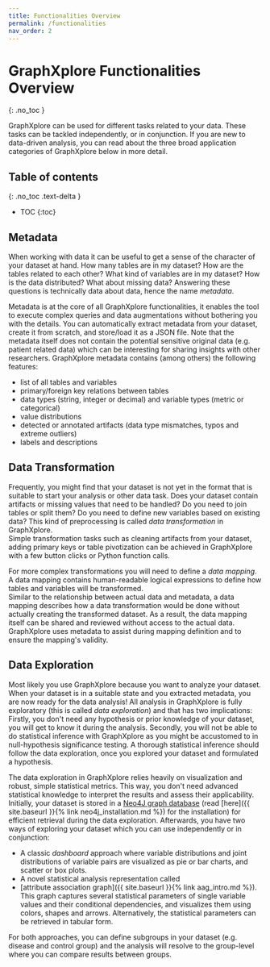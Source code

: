 ```yaml
---
title: Functionalities Overview
permalink: /functionalities
nav_order: 2
---
```


# GraphXplore Functionalities Overview
{: .no_toc }

GraphXplore can be used for different tasks related to your data. These tasks can be tackled independently, or in 
conjunction. If you are new to data-driven analysis, you can read about the three broad application categories of 
GraphXplore below in more detail.

## Table of contents
{: .no_toc .text-delta } 
- TOC
{:toc}

## Metadata

When working with data it can be useful to get a sense of the character of your dataset at hand. How many 
tables are in my dataset? How are the tables related to each other? What kind of variables are in my dataset? 
How is the data distributed? What about missing data? Answering these questions is technically data about data, 
hence the name *metadata*.

Metadata is at the core of all GraphXplore functionalities, it enables the tool to execute complex queries and 
data augmentations without bothering you with the details. You can automatically extract metadata from your 
dataset, create it from scratch, and store/load it as a JSON file. Note that the metadata itself does not 
contain the potential sensitive original data (e.g. patient related data) which can be interesting for sharing 
insights with other researchers. GraphXplore metadata contains (among others) the following features:

  - list of all tables and variables
  - primary/foreign key relations between tables
  - data types (string, integer or decimal) and variable types (metric or categorical)
  - value distributions
  - detected or annotated artifacts (data type mismatches, typos and extreme outliers)
  - labels and descriptions

## Data Transformation

Frequently, you might find that your dataset is not yet in the format that is suitable to start your 
analysis or other data task. Does your dataset contain artifacts or missing values that need to be handled? Do 
you need to join tables or split them? Do you need to define new variables based on existing data? This kind of 
preprocessing is called *data transformation* in GraphXplore.  
Simple transformation tasks such as cleaning artifacts from your dataset, adding primary keys or table pivotization can 
be achieved in GraphXplore with a few button clicks or Python function calls.

For more complex transformations you will need to define a *data mapping*.
A data mapping contains human-readable logical expressions to define how tables and variables will be transformed.  
Similar to the relationship between actual data and metadata, a data mapping describes how a data 
transformation would be done without actually creating the transformed dataset. As a result, the data mapping 
itself can be shared and reviewed without access to the actual data. GraphXplore uses metadata to assist during 
mapping definition and to ensure the mapping's validity.

## Data Exploration

Most likely you use GraphXplore because you want to analyze your dataset. When your dataset is in a suitable 
state and you extracted metadata, you are now ready for the data analysis! All analysis in GraphXplore is fully 
exploratory (this is called *data exploration*) and that has two implications: Firstly, you don't need any 
hypothesis or prior knowledge of your dataset, you will get to know it during the analysis. Secondly, you will 
not be able to do statistical inference with GraphXplore as you might be accustomed to in null-hypothesis 
significance testing. A thorough statistical inference should follow the data exploration, once you explored 
your dataset and formulated a hypothesis.

The data exploration in GraphXplore relies heavily on visualization and robust, simple statistical metrics. 
This way, you don't need advanced statistical knowledge to interpret the results and assess their 
applicability. Initially, your dataset is stored in a [Neo4J graph database](https://neo4j.com/) 
(read [here]({{ site.baseurl }}{% link neo4j_installation.md %}) for the installation) for efficient retrieval during the data 
exploration. Afterwards, you have two ways of exploring your dataset which you can use independently or in conjunction:

- A classic *dashboard* approach where variable distributions and joint distributions of variable pairs are 
  visualized as pie or bar charts, and scatter or box plots.
- A novel statistical analysis representation called 
- [attribute association graph]({{ site.baseurl }}{% link aag_intro.md %}). This graph captures several 
  statistical parameters of single variable values and their conditional dependencies, and visualizes them 
  using colors, shapes and arrows. Alternatively, the statistical parameters can be retrieved in tabular form.
  
For both approaches, you can define subgroups in your dataset (e.g. disease and control group) and the 
analysis will resolve to the group-level where you can compare results between groups.
